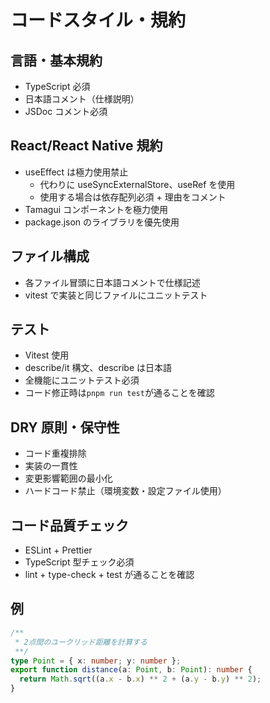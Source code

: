 # コードスタイル・規約

## 言語・基本規約

- TypeScript 必須
- 日本語コメント（仕様説明）
- JSDoc コメント必須

## React/React Native 規約

- useEffect は極力使用禁止
  - 代わりに useSyncExternalStore、useRef を使用
  - 使用する場合は依存配列必須 + 理由をコメント
- Tamagui コンポーネントを極力使用
- package.json のライブラリを優先使用

## ファイル構成

- 各ファイル冒頭に日本語コメントで仕様記述
- vitest で実装と同じファイルにユニットテスト

## テスト

- Vitest 使用
- describe/it 構文、describe は日本語
- 全機能にユニットテスト必須
- コード修正時は`pnpm run test`が通ることを確認

## DRY 原則・保守性

- コード重複排除
- 実装の一貫性
- 変更影響範囲の最小化
- ハードコード禁止（環境変数・設定ファイル使用）

## コード品質チェック

- ESLint + Prettier
- TypeScript 型チェック必須
- lint + type-check + test が通ることを確認

## 例

```ts
/**
 * 2点間のユークリッド距離を計算する
 **/
type Point = { x: number; y: number };
export function distance(a: Point, b: Point): number {
  return Math.sqrt((a.x - b.x) ** 2 + (a.y - b.y) ** 2);
}
```
